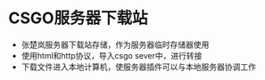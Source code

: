 # CSGO服务器下载站
* 张楚岚服务器下载站存储，作为服务器临时存储器使用
* 使用html和http协议，导入csgo sever中，进行转接
* 下载文件进入本地计算机，使服务器插件可以与本地服务器协调工作
